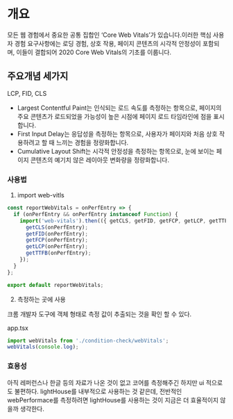 # 개요
모든 웹 경험에서 중요한 공통 집합인 ‘Core Web Vitals’가 있습니다.이러한 핵심 사용자 경험 요구사항에는 로딩 경험, 상호 작용, 페이지 콘텐츠의 시각적 안정성이 포함되며, 이들이 결합되어 2020 Core Web Vitals의 기초를 이룹니다.

## 주요개념 세가지

LCP, FID, CLS

* Largest Contentful Paint는 인식되는 로드 속도를 측정하는 항목으로, 페이지의 주요 콘텐츠가 로드되었을 가능성이 높은 시점에 페이지 로드 타임라인에 점을 표시합니다.
* First Input Delay는 응답성을 측정하는 항목으로, 사용자가 페이지와 처음 상호 작용하려고 할 때 느끼는 경험을 정량화합니다.
* Cumulative Layout Shift는 시각적 안정성을 측정하는 항목으로, 눈에 보이는 페이지 콘텐츠의 예기치 않은 레이아웃 변화량을 정량화합니다.

### 사용법

1. import web-vitls
  ```javascript
  const reportWebVitals = onPerfEntry => {
    if (onPerfEntry && onPerfEntry instanceof Function) {
      import('web-vitals').then(({ getCLS, getFID, getFCP, getLCP, getTTFB }) => {
        getCLS(onPerfEntry);
        getFID(onPerfEntry);
        getFCP(onPerfEntry);
        getLCP(onPerfEntry);
        getTTFB(onPerfEntry);
      });
    }
  };

  export default reportWebVitals;
  ```

2. 측정하는 곳에 사용

  크롬 개발자 도구에 객체 형태로 측정 값이 추출되는 것을 확인 할 수 있다.

  app.tsx
  ```javascript
  import webVitals from './condition-check/webVitals';
  webVitals(console.log);
  ```

### 효용성
아직 레퍼런스나 한글 등의 자료가 나온 것이 없고 코어를 측정해주긴 하지만 ui 적으로도 불편하다.
lightHouse를 내부적으로 사용하는 것 같은데, 
전반적인 webPerformace를 측정하려면 lightHouse를 사용하는 것이 지금은 더 효율적이지 않을까 생각한다.